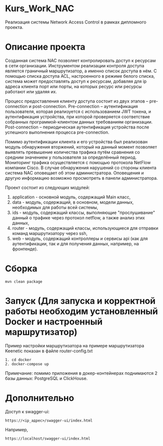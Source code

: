 # Kurs_Work_NAC
Реализация системы Network Access Control в рамках дипломного проекта.
# Описание проекта
Созданная система NAC позволяет контролировать доступ к ресурсам в сети организации. Инструментом реализации контроля доступа является граничный маршрутизатор, а именно список доступа в нём. С помощью списка доступа ACL, настроенного в режиме белого списка, система может предоставлять доступ к ресурсам, добавляя для ip адреса клиента порт или порты, на которых ресурс или ресурсы работают или удаляя их. 

Процесс предоставления клиенту доступа состоит из двух этапов – pre-connection и post-connection. Pre-connection – аутентификация пользователя, которая реализуется с использованием JWT токена, и аутентификация устройства, при которой проверяется соответствие собранных программой-клиентом данных требованиям организации. Post-connection – периодическая аутентификация устройства после успешного выполнения процесса pre-connection. 

Помимо аутентификации клиента и его устройства был реализован модуль обнаружения вторжений, который на данный момент позволяет выявлять превышение количества трафика путём сравнения со средним значением у пользователя за определённый период. Мониторинг трафика осуществляется с помощью протокола NetFlow компании Cisco. В случае обнаружения нарушений со стороны клиента система NAC оповещает об этом администратора. Оповещения и другую информацию возможно просмотреть в панели администратора.

Проект состоит из следующих модулей:

1) application - основной модуль, содержащий Main класс,
2) data - модуль, содержащий, в основном, модели данных, необходимых для работы всей системы,
3) ids - модуль, содержащий классы, выполняющие "прослушивание" данный о трафике через протокол netflow, а также анализ этих данных,
4) router - модуль, содержащий классы, использующиеся для отправки команд маршрутизатору через ssh,
5) web - модуль, содержащий контроллеры и сервисы api (как для аутентификации, так и для получения данных, например, на фронтенде).

# Сборка
    mvn clean package
# Запуск (Для запуска и корректной работы необходим установленный Docker и настроенный маршрутизатор)
Пример настройки маршрутизатора на примере маршрутизатора Keenetic показан в файле router-config.txt

    1. cd docker
    2. docker-compose up
Примечание: помимо приложения в докер-контейнерах поднимаются 2 базы данных: PostgreSQL и ClickHouse.

# Дополнительно
Доступ к swagger-ui:

    https://<ip_адрес>/swagger-ui/index.html 

Например, 

    https://localhost/swagger-ui/index.html